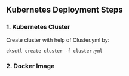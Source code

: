 ## Kubernetes Deployment Steps

### 1. Kubernetes Cluster

Create cluster with help of Cluster.yml by:

```
eksctl create cluster -f cluster.yml
```

### 2. Docker Image
